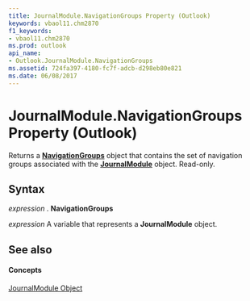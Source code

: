```yaml
---
title: JournalModule.NavigationGroups Property (Outlook)
keywords: vbaol11.chm2870
f1_keywords:
- vbaol11.chm2870
ms.prod: outlook
api_name:
- Outlook.JournalModule.NavigationGroups
ms.assetid: 724fa397-4180-fc7f-adcb-d298eb80e821
ms.date: 06/08/2017
---
```



# JournalModule.NavigationGroups Property (Outlook)

Returns a **[NavigationGroups](navigationgroups-object-outlook.md)** object that contains the set of navigation groups associated with the **[JournalModule](journalmodule-object-outlook.md)** object. Read-only.


## Syntax

 _expression_ . **NavigationGroups**

 _expression_ A variable that represents a **JournalModule** object.


## See also


#### Concepts


[JournalModule Object](journalmodule-object-outlook.md)

